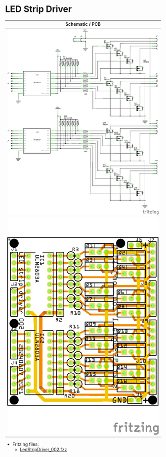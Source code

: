 # LED Strip Driver

|Schematic / PCB|
|:---:|
|![schem](./LedStripDriver_002_schem.png)|
|![PCB](./LedStripDriver_002_pcb.png)|

* Fritzing files:
  * [LedStripDriver_002.fzz](./LedStripDriver_002.fzz)
